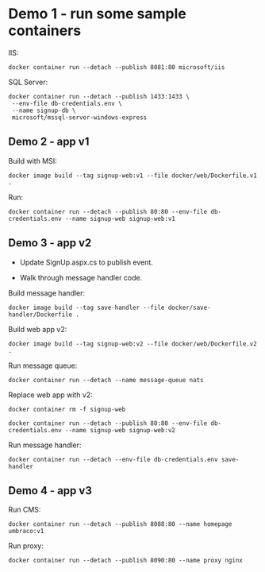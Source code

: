 

# Demo 1 - run some sample containers

IIS:

```
docker container run --detach --publish 8081:80 microsoft/iis
```

SQL Server:

```
docker container run --detach --publish 1433:1433 \
 --env-file db-credentials.env \
 --name signup-db \
 microsoft/mssql-server-windows-express
```

## Demo 2 - app v1

Build with MSI:

```
docker image build --tag signup-web:v1 --file docker/web/Dockerfile.v1 .
```

Run:

```
docker container run --detach --publish 80:80 --env-file db-credentials.env --name signup-web signup-web:v1
```

## Demo 3 - app v2

- Update SignUp.aspx.cs to publish event. 

- Walk through message handler code.

Build message handler:

```
docker image build --tag save-handler --file docker/save-handler/Dockerfile .
```

Build web app v2:

```
docker image build --tag signup-web:v2 --file docker/web/Dockerfile.v2 .
```

Run message queue:

```
docker container run --detach --name message-queue nats
```

Replace web app with v2:

```
docker container rm -f signup-web

docker container run --detach --publish 80:80 --env-file db-credentials.env --name signup-web signup-web:v2
```

Run message handler:

```
docker container run --detach --env-file db-credentials.env save-handler
```

## Demo 4 - app v3

Run CMS:

```
docker container run --detach --publish 8088:80 --name homepage umbraco:v1
```

Run proxy:

```
docker container run --detach --publish 8090:80 --name proxy nginx
```